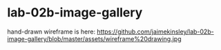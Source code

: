 # lab-02b-image-gallery

hand-drawn wireframe is here: https://github.com/jaimekinsley/lab-02b-image-gallery/blob/master/assets/wireframe%20drawing.jpg

